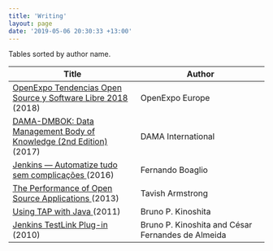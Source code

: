 ```yaml
---
title: 'Writing'
layout: page
date: '2019-05-06 20:30:33 +13:00'
---
```


Tables sorted by author name.

<table class="ui celled striped table">
    <colgroup>
        <col width="50%" />
        <col width="50%" />
    </colgroup>
    <thead>
        <tr>
            <th>Title</th>
            <th>Author</th>
        </tr>
    </thead>
    <tbody>
        <tr>
            <td>
                <a href="https://openexpoeurope.com/es/ebook-openexpo-tendencias-open-source-y-software-libre-2018/">
              OpenExpo Tendencias Open Source y Software Libre 2018
            </a> (2018)</td>
            <td>OpenExpo Europe</td>
        </tr>
        <tr>
            <td>
                <a href="https://www.dama.org/content/body-knowledge">
              DAMA-DMBOK: Data Management Body of Knowledge (2nd Edition)
            </a> (2017)</td>
            <td>DAMA International</td>
        </tr>
        <tr>
            <td>
                <a href="https://www.casadocodigo.com.br/products/livro-jenkins">
                Jenkins &mdash; Automatize tudo sem complica&ccedil;&otilde;es
              </a> (2016)</td>
            <td>Fernando Boaglio</td>
        </tr>
        <tr>
            <td>
                <a href="http://www.aosabook.org/en/posa/introduction.html">
                  The Performance of Open Source Applications
                </a> (2013)
            </td>
            <td>Tavish Armstrong</td>
        </tr>
        <tr>
            <td>
                <a href="https://www.gitbook.com/book/kinow/using-tap-with-java/details">
                  Using TAP with Java
                </a> (2011)
            </td>
            <td>Bruno P. Kinoshita</td>
        </tr>
        <tr>
            <td>
                <a href="https://wiki.jenkins-ci.org/download/attachments/753702/jenkins.pdf">
                  Jenkins TestLink Plug-in
                </a> (2010)
            </td>
            <td>Bruno P. Kinoshita and C&eacute;sar Fernandes de Almeida</td>
        </tr>
    </tbody>
</table>

